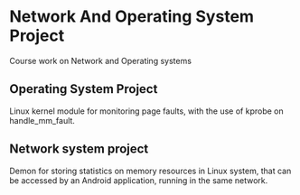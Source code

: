 # Network And Operating System Project
Course work on Network and Operating systems

## Operating System Project

Linux kernel module for monitoring page faults, with the use of kprobe on handle_mm_fault.

## Network system project

Demon for storing statistics on memory resources in Linux system, that can be accessed by an Android application, running in the same network.

